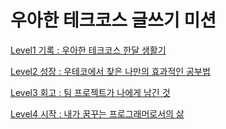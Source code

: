# 우아한 테크코스 글쓰기 미션

[Level1 기록 : 우아한 테크코스 한달 생활기](https://github.com/ulimy/woowa-writing-4/blob/ulimy/Level1_기록/우아한테크코스한달생활기.md)

[Level2 성장 : 우테코에서 찾은 나만의 효과적인 공부법](https://github.com/ulimy/woowa-writing-4/blob/ulimy/Level2_성장/우테코에서찾은나만의효과적인공부법.md)

[Level3 회고 : 팀 프로젝트가 나에게 남긴 것](https://github.com/ulimy/woowa-writing-4/blob/ulimy/Level3_회고/팀프로젝트가나에게남긴것.md)

[Level4 시작 :  내가 꿈꾸는 프로그래머로서의 삶](https://github.com/ulimy/woowa-writing-4/blob/ulimy/Level3_회고/내가꿈꾸는프로그래머로서의삶.md)
